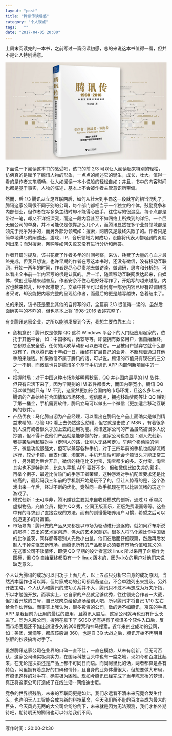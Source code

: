 ```yaml
---
layout: "post"
title: "腾讯传读后感"
category: "个人观点"
tags:   ""
date: "2017-04-05 20:00"
---
```


上周末阅读完的一本书，之前写过一篇阅读初感，总的来说这本书值得一看，但并不是让人特别满意。

![](https://raw.githubusercontent.com/noparkinghere/noparkinghere.github.io/master/img/2017-03-23-腾讯传读后初感/1.jpg)

<!-- more -->

下面说一下阅读这本书的感受吧，该书的前 2/3 可以让人阅读起来特别的轻松，仿佛真的是赋予了腾讯人物的形象，一点点的阐述它的诞生，成长，壮大。值得一看的是作者文笔顺畅，让人如阅读一本小说般的轻松自如；并且，书中的内容时间也都是基于事实，人物的陈述，基本上不会被作者主管意识所带偏。

然而，后 1/3 腾讯从立足互联网后，如何从壮大到争霸这一段就写的相当混乱了，腾讯这家公司很不同于别的公司，每个部门都相当于一个独立的个体，鼓励竞争和内部创业，但作者在写多条主线时却不能得心应手，往往写的很混乱，每个点都是带过一笔，却又不详细深究，而这一段内容甚至不如网络上所找到的详细。一个巨无霸公司的单身，并不可能仅是依靠那么几个人，而腾讯显然在多个业务领域都是领先于竞争对手的，而另外部分领域如：搜索，网购又是最终失败了的。作者只是简单地详尽的阐述出，游戏，IP，音乐领域为何成功，没能将代表人物起到的贡献列出来；而对搜索，网购等如何失败又没有进行分析和解答。

作者开篇时提及，该书花费了作者多年的时间考察，采访，耗费了大量的心血才最终完成，但我只想说，也许早期的作者在写这本书时，还没有微信，没有移动互联网，开始一两年的时间，作者是尽心尽责地去做访谈，做调研，思考和分析的，可以看出全书前一半内容写的很是认真的。后一半，随着移动互联网发达起来，自媒体，微创业等越来越普及，作者安奈不住心思好好写作了，开始写的越来越急，内容也越来越乱，经不起推敲了。文章中甚至可以看出有一部分内容已经有过调研或者采访，却没能把内容完整的呈现给作者，而最后的更是越写越快，急着结束了。

总的来说，该书还是要比其他的自传写的好，全篇前 2/3 很值得一读的，虽然后面确实写的不咋的，但也基本上将 1998-2016 表述完整了。

有关腾讯这家企业，之所以能够发展到今天，我想主要依靠五点：
- 危机意识：腾讯仅是依靠 QQ 这种 Windows 平台下的入门级应用起家的，依托于其他平台，如：中国移动，微软等等，即便拥有数亿用户，但自始至终，它都缺乏安全感，任何的风吹草动都可以击垮它。一旦被用户抛弃它就什么都没有了，所以腾讯数十年如一日，始终在扩展自己的业务，不断想着通过其他手段来赚钱。如果微信不属于腾讯的话，可以说，腾讯的市值只有现在的三分之一不到，而微信也只是腾讯多个基于手机通讯 APP 内部创新项目中的一个。
- 把握时局：对于中国这种市场能够明察秋毫，QQ 并非国内最早的 IM 软件，但只有它活下来了，因为早期别的 IM 软件都很大，而国内带宽小，腾讯 QQ 可以做到就只有 1M 不到，这显然更加符合国内的市场环境，且这么多年来，腾讯的产品始终符合国情和市场环境。短信服务，拥抱移动梦网等让 QQ 赚到了第一桶金，手机需要软件，腾讯立马可以做出一个微信（更加适合移动互联网的软件）。
- 产品优良：马化腾自诩为产品经理，可以看出在腾讯在产品上面确实是做到精益求精的，尽管 QQ 看上去仍然这么幼稚，但它就是击败了 MSN ，有着很多别人没有或者很久才加上去的适用功能。腾讯这家公司的产品虽然被很多人说抄袭，但不得不说他们产品就是能够做的好，这家公司也总是：别人先创新，我抄袭后再超越对手（走别人的路，让别人无路可走）。举两个移动端的例子，微信功能很强大，但可以兼容各种手机，对于三四年前的手机也能够流畅运行，较少卡顿，而支付宝，淘宝等，手机开启后可能会卡顿很久才能正常工作，另外同为后台开启，微信的耗电比支付宝，淘宝都少的多。支付宝，淘宝其实也不是特别差，比京东手机 APP 要好不少，但和微信比缺失差的颇多。再举个例子，最近比价热门的手游王者荣耀，这种游戏对手机配置要求还是比较高的，最起码我三年前的手机刚开始是玩不了的，但让人惊奇的是，这个游戏出来一年后，经过不断的优化，竟然同一款手机现在可以比较流畅的玩这个游戏了。
- 模式创新：无可厚非，腾讯赚钱主要就来自收费模式的创新，通过 Q 币购买虚拟物品，充值会员，提供 QQ 秀，空间正版音乐，正版免费漫画等等。这些中有的寻求到了直接变现的方法，而有的则慢慢培养用户习惯，希望之后可以创造更多的财富值。
- 市场导向：腾讯做的产品从来都是以市场为驱动进行追逐的，就如同乔布斯说的那样：杰出的艺术家创造，伟大的艺术家剽窃。很多人将马化腾比作中国版的比尔盖茨，同样都等着别人先做小白鼠，他们在后面仔细观察，然后再后发制人干掉先驱垄断市场。而腾讯所有的产品都是必须要有市场价值和意义的，在这家公司不谈情怀，即便 QQ 早期的设计者喜欢 linux 所以采用了企鹅作为图标，但 QQ 自始至终都没有一个 linux 版本的，因为小众的用户对他们来说缺乏意义。

个人认为腾讯的成功可以归功于上面几点，以上五点只分析它自身的成功原因，当然资本运作也可以算，但每家成功的公司都具备这点，不会单独列出来提及。另外开放策略，个人认为和腾讯的成功关系并不大，腾讯只不过不再想成为万夫所指，所以才勉强开放，而事实上，它自家的产品就足够优秀，往往领先合作者一大截，但打着开放的口号，自己吃肉总给留点汤给别人吧，所以腾讯才将自己 1/10 左右给合作伙伴做。而事实上我认为，很多投资的公司，做的远不如腾讯，京东的手机 APP 是我目前为止用的最烂的应用，且腾讯入股后，这家公司就再也没有什么长进了。同为入股公司，搜狗在拿下了 SOSO 还有拥有了腾讯多个软件入口后，反而市场表现还不如出道没多久的360搜索和神马搜索。近年来创业成功的公司，如：美团，滴滴等，都应该感谢 360，也是自 3Q 大战之后，腾讯开始不再明目张胆的抄袭搞垮对手了。

虽然腾讯这家公司在业界的口碑一直不佳，一直在模仿，从未有创新，但无可否认，这家公司确实极具实力，在国际科技巨头中也有一席之地，现如今和百度比起来，在无论是决策还是产品上都不可同日而语。而同阿里比的话，两者都算是各有特色，阿里拥有着良好的口碑和情怀，且自身的业务体量很大，但想要做大布局，有腾讯这样的对手在，确实极为困难。现如今腾讯已经完成了当年陈天桥的梦想，真正将这家公司打造成了在线生活--网络迪士尼。

竞争的世界很残酷，未来的互联网更是如此，我们永远看不清未来究竟会发生什么，也许明天人工智能会成为新的科技革命，今天我们所不耻的百度会成为最大的巨头，今天风光无两的大公司会纷纷倒下，未来就是因为无法预测，我们才格外期待吧，期待明天的腾讯也可以带给我们不同。

***

写作时间：20:00-21:30
